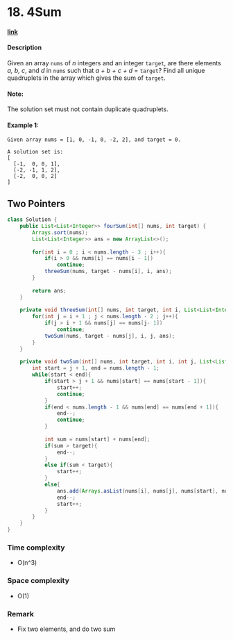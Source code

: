 # 18. 4Sum

#### [link](https://leetcode.com/problems/4sum/)

#### Description
Given an array `nums` of *n* integers and an integer `target`, are there elements *a, b, c*, and *d* in `nums` such that *a + b + c + d* = `target`? Find all unique quadruplets in the array which gives the sum of `target`.

#### Note:
The solution set must not contain duplicate quadruplets.

#### Example 1:
```
Given array nums = [1, 0, -1, 0, -2, 2], and target = 0.

A solution set is:
[
  [-1,  0, 0, 1],
  [-2, -1, 1, 2],
  [-2,  0, 0, 2]
]
```

## Two Pointers
```java
class Solution {
    public List<List<Integer>> fourSum(int[] nums, int target) {
        Arrays.sort(nums);
        List<List<Integer>> ans = new ArrayList<>();
        
        for(int i = 0 ; i < nums.length - 3 ; i++){
            if(i > 0 && nums[i] == nums[i - 1])
                continue;
            threeSum(nums, target - nums[i], i, ans);
        }
        
        return ans;
    }
    
    private void threeSum(int[] nums, int target, int i, List<List<Integer>> ans){
        for(int j = i + 1 ; j < nums.length - 2 ; j++){
            if(j > i + 1 && nums[j] == nums[j- 1])
                continue;
            twoSum(nums, target - nums[j], i, j, ans);
        }
    }
    
    private void twoSum(int[] nums, int target, int i, int j, List<List<Integer>> ans){
        int start = j + 1, end = nums.length - 1;
        while(start < end){
            if(start > j + 1 && nums[start] == nums[start - 1]){
                start++;
                continue;
            }
            if(end < nums.length - 1 && nums[end] == nums[end + 1]){
                end--;
                continue;
            }
            
            int sum = nums[start] + nums[end];
            if(sum > target){
                end--;
            }
            else if(sum < target){
                start++;
            }
            else{
                ans.add(Arrays.asList(nums[i], nums[j], nums[start], nums[end]));
                end--;
                start++;
            }
        }
    }
}
```
### Time complexity
* O(n^3)
### Space complexity
* O(1)
### Remark
* Fix two elements, and do two sum